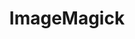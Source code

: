 ---
codehost: https://github.com/ImageMagick
images:
- imagemagick-ar21.svg
- imagemagick-icon.svg
logohandle: imagemagick
sort: imagemagick
tags:
- graphics
- programming_library
title: ImageMagick
twitter: https://x.com/ImageMagick
website: https://www.imagemagick.org/
wikipedia: https://en.wikipedia.org/wiki/ImageMagick
---